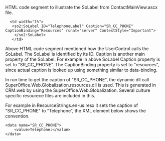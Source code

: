 <properties date="2016-06-24"
SortOrder="13"
/>

HTML code segment to illustrate the SoLabel from ContactMainView.ascx file.

```
  <td width="1%">
   <so2:SoLabel ID="TelephoneLabel" Caption="SR_CC_PHONE" CaptionBinding="Resources" runat="server" ContextStyle="Important">
    </so2:SoLabel>
   </td>
```

 

Above HTML code segment mentioned how the UserControl calls the SoLabel. The SoLabel is identified by its ID. Caption is another main property of the SoLabel. For example in above SoLabel Caption property is set to “SR\_CC\_PHONE”. The CaptionBinding property is set to “resources”, since actual caption is looked up using something similar to data-binding.

In run time to get the caption of "SR\_CC\_PHONE", the dynamic dll call SuperOffice.Web.Globalization.resources.dll is used. This is generated in CRM.web by using the  SuperOffice.Web.Globalization. Several culture specific resourece files are included in this.

For example in ResourceStrings.en-us.resx it sets the caption of "SR\_CC\_PHONE" to “Telephone”, the XML element below shows the convention.

 

```
<data name="SR_CC_PHONE">
    <value>Telephone:</value>
</data>
```

 
